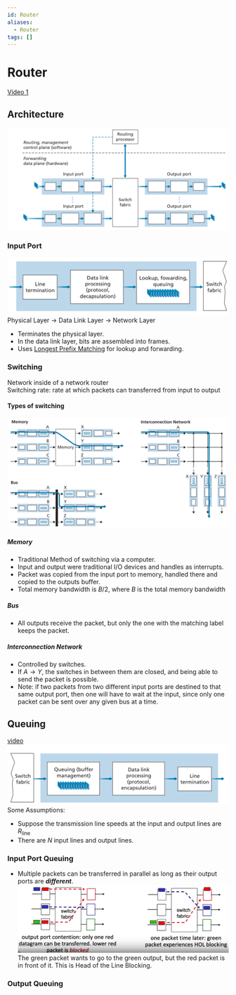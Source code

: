 ```yaml
---
id: Router
aliases:
  - Router
tags: []
---
```


# Router
[Video 1](https://www.youtube.com/watch?v=NfHR94JAO-s) 

## Architecture 
![img](../Images/a13.png) 

### Input Port
![img](../Images/b1.png) 
Physical Layer $\rightarrow$ Data Link Layer $\rightarrow$ Network Layer
- Terminates the physical layer.  
- In the data link layer, bits are assembled into frames.  
- Uses [Longest Prefix Matching](notes/Longest%20Prefix%20Matching.md) for lookup and forwarding.  

### Switching
Network inside of a network router  
Switching rate: rate at which packets can transferred from input to output
#### Types of switching
![img](../Images/b2.png) 

##### Memory
- Traditional Method of switching via a computer.  
- Input and output were traditional I/O devices and handles as interrupts.  
- Packet was copied from the input port to memory, handled there and copied to the outputs buffer.  
- Total memory bandwidth is $B/2$, where $B$ is the total memory bandwidth 
##### Bus
- All outputs receive the packet, but only the one with the matching label keeps the packet.  
##### Interconnection Network
- Controlled by switches. 
- If $A \rightarrow Y$, the switches in between them are closed, and being able to send the packet is possible. 
- Note: if two packets from two different input ports are destined to that same output port, then one will have to wait at the input, since only one packet can be sent over any given bus at a time.

## Queuing 
[video](https://www.youtube.com/watch?v=zfzzz9KQOog) 
![img](../Images/b3.png) 
Some Assumptions: 
- Suppose the transmission line speeds at the input and output lines are $R_\text{line}$
- There are $N$ input lines and output lines.  

### Input Port Queuing 
- Multiple packets can be transferred in parallel as long as their output ports are ***different***.  
![img](../Images/b4.png) 
The green packet wants to go to the green output, but the red packet is in front of it. This is Head of the Line Blocking.  

### Output Queuing 





